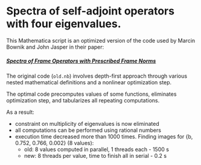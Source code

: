 # Spectra of self-adjoint operators with four eigenvalues.

This Mathematica script is an optimized version of the code used by Marcin Bownik and John Jasper in their paper:
##### [Spectra of Frame Operators with Prescribed Frame Norms](http://pages.uoregon.edu/mbownik/papers/53.pdf)

The original code (`old.nb`) involves depth-first approach through various nested mathematical definitions and a nonlinear optimization step. 

The optimal code precomputes values of some functions, eliminates optimization step, and tabularizes all repeating computations.

As a result:
* constraint on multiplicity of eigenvalues is now eliminated
* all computations can be performed using rational numbers
* execution time decreased more than 1000 times. Finding images for {b, 0.752, 0.766, 0.002} (8 values):
  - old: 8 values computed in parallel, 1 threads each - 1500 s
  - new: 8 threads per value, time to finish all in serial - 0.2 s  


